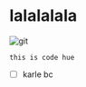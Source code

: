# <h1> lalalalala
![git](https://images.app.goo.gl/xeRmDrea6U2mfjbZA)
```
this is code hue
```
- [ ] karle bc
